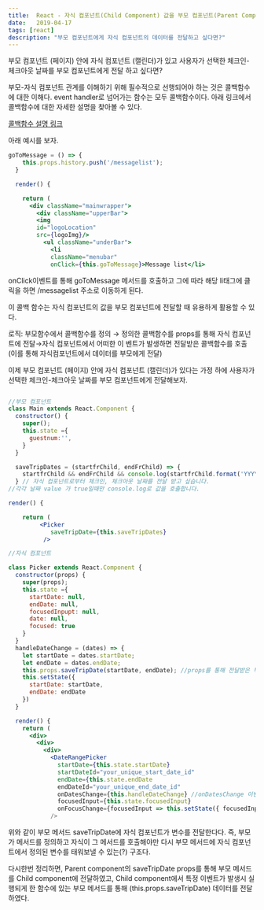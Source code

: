 ```yaml
---
title:  React - 자식 컴포넌트(Child Component) 값을 부모 컴포넌트(Parent Component)에게 전달하기
date:   2019-04-17
tags: [react]
description: "부모 컴포넌트에게 자식 컴포넌트의 데이터를 전달하고 싶다면?"
---
```

부모 컴포넌트 (페이지) 안에 자식 컴포넌트 (캘린더)가 있고 사용자가 선택한 체크인-체크아웃 날짜를 부모 컴포넌트에게 전달 하고 싶다면?

부모-자식 컴포넌트 관계를 이해하기 위해 필수적으로 선행되어야 하는 것은 콜백함수에 대한 이해다. event handler로 넘어가는 함수는 모두 콜백함수이다.  아래 링크에서 콜백함수에 대한 자세한 설명을 찾아볼 수 있다.

[콜백함수 설명 링크](https://codeburst.io/javascript-what-the-heck-is-a-callback-aba4da2deced)


아래 예시를 보자.

```jsx
goToMessage = () => {
    this.props.history.push('/messagelist');
  }

  render() {

    return (
      <div className="mainwrapper">
        <div className="upperBar">
        <img
        id="logoLocation"
        src={logoImg}/>
          <ul className="underBar">
            <li
            className="menubar"
            onClick={this.goToMessage}>Message list</li>
```

onClick이벤트를 통해 goToMessage 메서드를 호출하고 그에 따라 해당 li태그에 클릭을 하면 /messagelist 주소로 이동하게 된다.

이 콜백 함수는 자식 컴포넌트의 값을 부모 컴포넌트에 전달할 때 유용하게 활용할 수 있다.

로직:  부모함수에서 콜백함수를 정의 → 정의한 콜백함수를 props를 통해 자식 컴포넌트에 전달→자식 컴포넌트에서 어떠한 이 벤트가 발생하면 전달받은 콜백함수를 호출(이를 통해 자식컴포넌트에서 데이터를 부모에게 전달)


이제 부모 컴포넌트 (페이지) 안에 자식 컴포넌트 (캘린더)가 있다는 가정 하에  사용자가 선택한 체크인-체크아웃 날짜를 부모 컴포넌트에게 전달해보자.

```jsx

//부모 컴포넌트
class Main extends React.Component {
  constructor() {
    super();
    this.state ={
      guestnum:'',
    }
  }

  saveTripDates = (startfrChild, endFrChild) => {
    startfrChild && endFrChild && console.log(startfrChild.format('YYYY/MM/DD'), endFrChild.format('YYYY/MM/DD'))
  } // 자식 컴포넌트로부터 체크인, 체크아웃 날짜를 전달 받고 싶습니다.
//각각 날짜 value 가 true일때만 console.log로 값을 호출합니다.

render() {

    return (
         <Picker
            saveTripDate={this.saveTripDates}
          />
```

```jsx
//자식 컴포넌트

class Picker extends React.Component {
  constructor(props) {
    super(props);
    this.state ={
      startDate: null,
      endDate: null,
      focusedInpupt: null,
      date: null,
      focused: true
    }
  }
  handleDateChange = (dates) => {
    let startDate = dates.startDate;
    let endDate = dates.endDate;
    this.props.saveTripDate(startDate, endDate); //props를 통해 전달받은 부모 메서드
    this.setState({
      startDate: startDate,
      endDate: endDate
    })
  }

  render() {
    return (
      <div>
        <div>
          <div>
            <DateRangePicker
              startDate={this.state.startDate}
              startDateId="your_unique_start_date_id"
              endDate={this.state.endDate
              endDateId="your_unique_end_date_id"
              onDatesChange={this.handleDateChange} //onDatesChange 이벤트가 발생하면 handleDateChange함수로 이동
              focusedInput={this.state.focusedInput}
              onFocusChange={focusedInput => this.setState({ focusedInput })}
            />
```

위와 같이 부모 메서드 saveTripDate에 자식 컴포넌트가 변수를 전달한다다. 즉, 부모가 메서드를 정의하고 자식이 그 메서드를 호출해야만 다시 부모 메서드에 자식 컴포넌트에서 정의된 변수를 태워보낼 수 있는(?) 구조다.

다시한번 정리하면, Parent component의 saveTripDate props를 통해 부모 메서드를 Child component에 전달하였고, Child component에서 특정 이벤트가 발생시 실행되게 한 함수에 있는 부모 메서드를 통해 (this.props.saveTripDate) 데이터를 전달하였다.